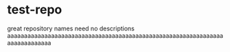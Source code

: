 # test-repo
great repository names need no descriptions
aaaaaaaaaaaaaaaaaaaaaaaaaaaaaaaaaaaaaaaaaaaaaaaaaaaaaaaaaaaaaaaaaaaaaaaaaaaaa
